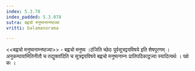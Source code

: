 ```yaml
---
index: 5.3.78
index_padded: 5.3.078
sutra: बह्वचो मनुष्यनाम्नष्ठज्वा
vritti: balamanorama

---
```

<<बह्वचो मनुष्यनाम्नष्ठज्वा>> - बह्वचो मनुष्य ।ठ॑जिति च्छेदः पूर्वसूत्रद्वयविषये इति शेषपूरणम् ।अनुकम्पाया॑मितिनीतौ च तद्युक्ता॑दिति च सूत्रद्वयविषये बह्वचो मनुष्यनाम्नः प्रातिपदिकाट्ठज्वा स्यादित्यर्थः । पक्षे कः । 